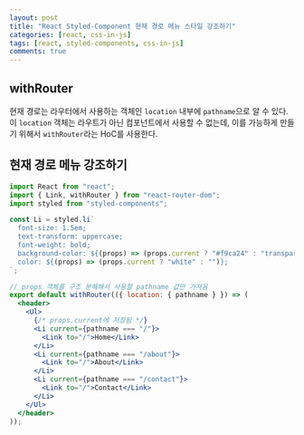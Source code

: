 ```yaml
---
layout: post
title: "React Styled-Component 현재 경로 메뉴 스타일 강조하기"
categories: [react, css-in-js]
tags: [react, styled-components, css-in-js]
comments: true
---
```


## withRouter

현재 경로는 라우터에서 사용하는 객체인 `location` 내부에 `pathname`으로 알 수 있다. 이 `location` 객체는 라우트가 아닌 컴포넌트에서 사용할 수 없는데, 이를 가능하게 만들기 위해서 `withRouter`라는 HoC를 사용한다.

## 현재 경로 메뉴 강조하기

```jsx
import React from "react";
import { Link, withRouter } from "react-router-dom";
import styled from "styled-components";

const Li = styled.li`
  font-size: 1.5em;
  text-transform: uppercase;
  font-weight: bold;
  background-color: ${(props) => (props.current ? "#f9ca24" : "transparent")};
  color: ${(props) => (props.current ? "white" : "")};
`;

// props 객체를 구조 분해해서 사용할 pathname 값만 가져옴
export default withRouter(({ location: { pathname } }) => (
  <header>
    <Ul>
      {/* props.current에 저장됨 */}
      <Li current={pathname === "/"}>
        <Link to="/">Home</Link>
      </Li>
      <Li current={pathname === "/about"}>
        <Link to="/">About</Link>
      </Li>
      <Li current={pathname === "/contact"}>
        <Link to="/">Contact</Link>
      </Li>
    </Ul>
  </header>
));
```

